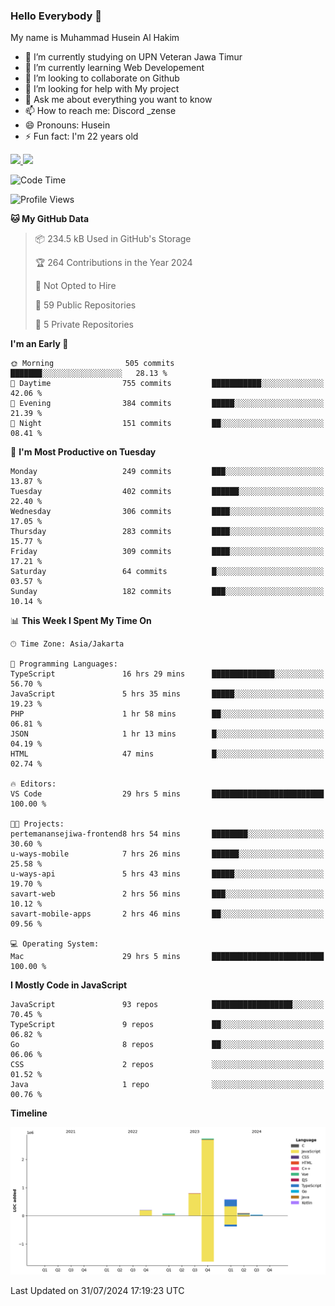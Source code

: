### Hello Everybody 👋

My name is Muhammad Husein Al Hakim

- 🔭 I’m currently studying on UPN Veteran Jawa Timur
- 🌱 I’m currently learning Web Developement
- 👯 I’m looking to collaborate on Github
- 🤔 I’m looking for help with My project
- 💬 Ask me about everything you want to know
- 📫 How to reach me: Discord _zense
- 😄 Pronouns: Husein
- ⚡ Fun fact: I'm 22 years old

<p align="left">
<a href="https://github.com/huseinhq">
  <img height="180em" src="https://github-readme-stats-eight-theta.vercel.app/api?username=huseinhq&show_icons=true&theme=algolia&include_all_commits=true&count_private=true"/>
  <img height="180em" src="https://github-readme-stats-eight-theta.vercel.app/api/top-langs/?username=huseinhq&layout=compact&langs_count=8&theme=algolia"/>
</a>
</p>

<!--START_SECTION:waka-->
![Code Time](http://img.shields.io/badge/Code%20Time-1%2C209%20hrs%2040%20mins-blue)

![Profile Views](http://img.shields.io/badge/Profile%20Views-1-blue)

**🐱 My GitHub Data** 

> 📦 234.5 kB Used in GitHub's Storage 
 > 
> 🏆 264 Contributions in the Year 2024
 > 
> 🚫 Not Opted to Hire
 > 
> 📜 59 Public Repositories 
 > 
> 🔑 5 Private Repositories 
 > 
**I'm an Early 🐤** 

```text
🌞 Morning                505 commits         ███████░░░░░░░░░░░░░░░░░░   28.13 % 
🌆 Daytime                755 commits         ███████████░░░░░░░░░░░░░░   42.06 % 
🌃 Evening                384 commits         █████░░░░░░░░░░░░░░░░░░░░   21.39 % 
🌙 Night                  151 commits         ██░░░░░░░░░░░░░░░░░░░░░░░   08.41 % 
```
📅 **I'm Most Productive on Tuesday** 

```text
Monday                   249 commits         ███░░░░░░░░░░░░░░░░░░░░░░   13.87 % 
Tuesday                  402 commits         ██████░░░░░░░░░░░░░░░░░░░   22.40 % 
Wednesday                306 commits         ████░░░░░░░░░░░░░░░░░░░░░   17.05 % 
Thursday                 283 commits         ████░░░░░░░░░░░░░░░░░░░░░   15.77 % 
Friday                   309 commits         ████░░░░░░░░░░░░░░░░░░░░░   17.21 % 
Saturday                 64 commits          █░░░░░░░░░░░░░░░░░░░░░░░░   03.57 % 
Sunday                   182 commits         ███░░░░░░░░░░░░░░░░░░░░░░   10.14 % 
```


📊 **This Week I Spent My Time On** 

```text
🕑︎ Time Zone: Asia/Jakarta

💬 Programming Languages: 
TypeScript               16 hrs 29 mins      ██████████████░░░░░░░░░░░   56.70 % 
JavaScript               5 hrs 35 mins       █████░░░░░░░░░░░░░░░░░░░░   19.23 % 
PHP                      1 hr 58 mins        ██░░░░░░░░░░░░░░░░░░░░░░░   06.81 % 
JSON                     1 hr 13 mins        █░░░░░░░░░░░░░░░░░░░░░░░░   04.19 % 
HTML                     47 mins             █░░░░░░░░░░░░░░░░░░░░░░░░   02.74 % 

🔥 Editors: 
VS Code                  29 hrs 5 mins       █████████████████████████   100.00 % 

🐱‍💻 Projects: 
pertemanansejiwa-frontend8 hrs 54 mins       ████████░░░░░░░░░░░░░░░░░   30.60 % 
u-ways-mobile            7 hrs 26 mins       ██████░░░░░░░░░░░░░░░░░░░   25.58 % 
u-ways-api               5 hrs 43 mins       █████░░░░░░░░░░░░░░░░░░░░   19.70 % 
savart-web               2 hrs 56 mins       ███░░░░░░░░░░░░░░░░░░░░░░   10.12 % 
savart-mobile-apps       2 hrs 46 mins       ██░░░░░░░░░░░░░░░░░░░░░░░   09.56 % 

💻 Operating System: 
Mac                      29 hrs 5 mins       █████████████████████████   100.00 % 
```

**I Mostly Code in JavaScript** 

```text
JavaScript               93 repos            ██████████████████░░░░░░░   70.45 % 
TypeScript               9 repos             ██░░░░░░░░░░░░░░░░░░░░░░░   06.82 % 
Go                       8 repos             ██░░░░░░░░░░░░░░░░░░░░░░░   06.06 % 
CSS                      2 repos             ░░░░░░░░░░░░░░░░░░░░░░░░░   01.52 % 
Java                     1 repo              ░░░░░░░░░░░░░░░░░░░░░░░░░   00.76 % 
```



**Timeline**

![Lines of Code chart](https://raw.githubusercontent.com/HuseinHQ/HuseinHQ/main/assets/bar_graph.png)


 Last Updated on 31/07/2024 17:19:23 UTC
<!--END_SECTION:waka-->
